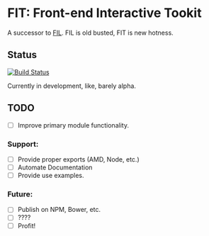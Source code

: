 # FIT: Front-end Interactive Tookit

A successor to [FIL](https://github.com/dannygarcia/fil). FIL is old busted, FIT is new hotness.

## Status

[![Build Status](https://travis-ci.org/dannygarcia/fit.png?branch=develop)](https://travis-ci.org/dannygarcia/fit)

Currently in development, like, barely alpha.

## TODO

- [ ] Improve primary module functionality.

### Support:

- [ ] Provide proper exports (AMD, Node, etc.)
- [ ] Automate Documentation
- [ ] Provide use examples.

### Future:

- [ ] Publish on NPM, Bower, etc.
- [ ] ????
- [ ] Profit!
